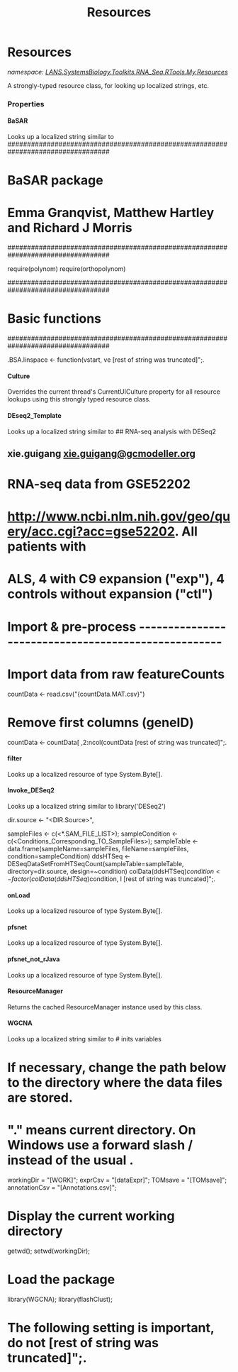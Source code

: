﻿---
title: Resources
---

# Resources
_namespace: [LANS.SystemsBiology.Toolkits.RNA_Seq.RTools.My.Resources](N-LANS.SystemsBiology.Toolkits.RNA_Seq.RTools.My.Resources.html)_

A strongly-typed resource class, for looking up localized strings, etc.



### Properties

#### BaSAR
Looks up a localized string similar to ##################################################################################
# BaSAR package 
# Emma Granqvist, Matthew Hartley and Richard J Morris
##################################################################################

require(polynom)
require(orthopolynom)

##################################################################################
# Basic functions
##################################################################################

.BSA.linspace <- function(vstart, ve [rest of string was truncated]";.
#### Culture
Overrides the current thread's CurrentUICulture property for all
 resource lookups using this strongly typed resource class.
#### DEseq2_Template
Looks up a localized string similar to ## RNA-seq analysis with DESeq2
## xie.guigang xie.guigang@gcmodeller.org

# RNA-seq data from GSE52202
# http://www.ncbi.nlm.nih.gov/geo/query/acc.cgi?acc=gse52202. All patients with
# ALS, 4 with C9 expansion ("exp"), 4 controls without expansion ("ctl")





# Import & pre-process ----------------------------------------------------

# Import data from raw featureCounts
countData <- read.csv("{countData.MAT.csv}")

# Remove first columns (geneID)
countData <- countData[ ,2:ncol(countData [rest of string was truncated]";.
#### filter
Looks up a localized resource of type System.Byte[].
#### Invoke_DESeq2
Looks up a localized string similar to library('DESeq2')

dir.source <- "<DIR.Source>",

sampleFiles <- c(<*.SAM_FILE_LIST>);
sampleCondition <- c(<Conditions_Corresponding_TO_SampleFiles>);
sampleTable <- data.frame(sampleName=sampleFiles, fileName=sampleFiles, condition=sampleCondition)
ddsHTSeq <- DESeqDataSetFromHTSeqCount(sampleTable=sampleTable, directory=dir.source, design=~condition)
colData(ddsHTSeq)$condition <- factor(colData(ddsHTSeq)$condition, l [rest of string was truncated]";.
#### onLoad
Looks up a localized resource of type System.Byte[].
#### pfsnet
Looks up a localized resource of type System.Byte[].
#### pfsnet_not_rJava
Looks up a localized resource of type System.Byte[].
#### ResourceManager
Returns the cached ResourceManager instance used by this class.
#### WGCNA
Looks up a localized string similar to # inits variables

# If necessary, change the path below to the directory where the data files are stored.
# "." means current directory. On Windows use a forward slash / instead of the usual \.
 workingDir = "[WORK]";
 exprCsv = "[dataExpr]";
 TOMsave = "[TOMsave]";
 annotationCsv = "[Annotations.csv]";
 
# Display the current working directory
getwd();
setwd(workingDir);

# Load the package
library(WGCNA);
library(flashClust);

# The following setting is important, do not [rest of string was truncated]";.


